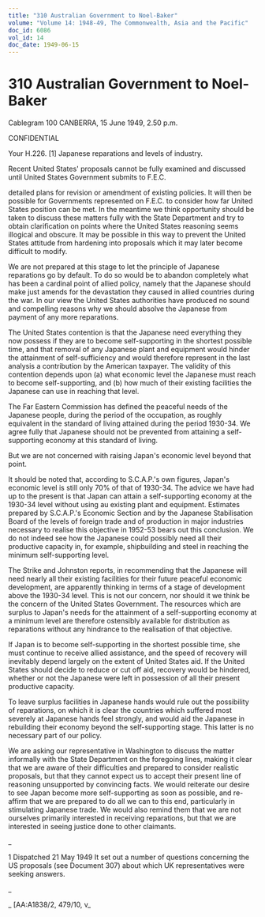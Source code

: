 ```yaml
---
title: "310 Australian Government to Noel-Baker"
volume: "Volume 14: 1948-49, The Commonwealth, Asia and the Pacific"
doc_id: 6086
vol_id: 14
doc_date: 1949-06-15
---
```


# 310 Australian Government to Noel-Baker

Cablegram 100 CANBERRA, 15 June 1949, 2.50 p.m.

CONFIDENTIAL

Your H.226. [1] Japanese reparations and levels of industry.

Recent United States' proposals cannot be fully examined and discussed until United States Government submits to F.E.C.

detailed plans for revision or amendment of existing policies. It will then be possible for Governments represented on F.E.C. to consider how far United States position can be met. In the meantime we think opportunity should be taken to discuss these matters fully with the State Department and try to obtain clarification on points where the United States reasoning seems illogical and obscure. It may be possible in this way to prevent the United States attitude from hardening into proposals which it may later become difficult to modify.

We are not prepared at this stage to let the principle of Japanese reparations go by default. To do so would be to abandon completely what has been a cardinal point of allied policy, namely that the Japanese should make just amends for the devastation they caused in allied countries during the war. In our view the United States authorities have produced no sound and compelling reasons why we should absolve the Japanese from payment of any more reparations.

The United States contention is that the Japanese need everything they now possess if they are to become self-supporting in the shortest possible time, and that removal of any Japanese plant and equipment would hinder the attainment of self-sufficiency and would therefore represent in the last analysis a contribution by the American taxpayer. The validity of this contention depends upon (a) what economic level the Japanese must reach to become self-supporting, and (b) how much of their existing facilities the Japanese can use in reaching that level.

The Far Eastern Commission has defined the peaceful needs of the Japanese people, during the period of the occupation, as roughly equivalent in the standard of living attained during the period 1930-34. We agree fully that Japanese should not be prevented from attaining a self-supporting economy at this standard of living.

But we are not concerned with raising Japan's economic level beyond that point.

It should be noted that, according to S.C.A.P.'s own figures, Japan's economic level is still only 70% of that of 1930-34. The advice we have had up to the present is that Japan can attain a self-supporting economy at the 1930-34 level without using au existing plant and equipment. Estimates prepared by S.C.A.P.'s Economic Section and by the Japanese Stabilisation Board of the levels of foreign trade and of production in major industries necessary to realise this objective in 1952-53 bears out this conclusion. We do not indeed see how the Japanese could possibly need all their productive capacity in, for example, shipbuilding and steel in reaching the minimum self-supporting level.

The Strike and Johnston reports, in recommending that the Japanese will need nearly all their existing facilities for their future peaceful economic development, are apparently thinking in terms of a stage of development above the 1930-34 level. This is not our concern, nor should it we think be the concern of the United States Government. The resources which are surplus to Japan's needs for the attainment of a self-supporting economy at a minimum level are therefore ostensibly available for distribution as reparations without any hindrance to the realisation of that objective.

If Japan is to become self-supporting in the shortest possible time, she must continue to receive allied assistance, and the speed of recovery will inevitably depend largely on the extent of United States aid. If the United States should decide to reduce or cut off aid, recovery would be hindered, whether or not the Japanese were left in possession of all their present productive capacity.

To leave surplus facilities in Japanese hands would rule out the possibility of reparations, on which it is clear the countries which suffered most severely at Japanese hands feel strongly, and would aid the Japanese in rebuilding their economy beyond the self-supporting stage. This latter is no necessary part of our policy.

We are asking our representative in Washington to discuss the matter informally with the State Department on the foregoing lines, making it clear that we are aware of their difficulties and prepared to consider realistic proposals, but that they cannot expect us to accept their present line of reasoning unsupported by convincing facts. We would reiterate our desire to see Japan become more self-supporting as soon as possible, and re-affirm that we are prepared to do all we can to this end, particularly in stimulating Japanese trade. We would also remind them that we are not ourselves primarily interested in receiving reparations, but that we are interested in seeing justice done to other claimants.

_

1 Dispatched 21 May 1949 It set out a number of questions concerning the US proposals (see Document 307) about which UK representatives were seeking answers.

_

_ [AA:A1838/2, 479/10, v_
